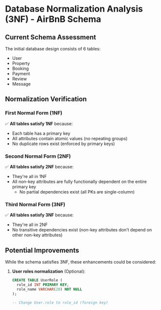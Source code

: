 # Database Normalization Analysis (3NF) - AirBnB Schema

## Current Schema Assessment

The initial database design consists of 6 tables:
- User
- Property 
- Booking
- Payment
- Review
- Message

## Normalization Verification

### First Normal Form (1NF)
✅ **All tables satisfy 1NF** because:
- Each table has a primary key
- All attributes contain atomic values (no repeating groups)
- No duplicate rows exist (enforced by primary keys)

### Second Normal Form (2NF)
✅ **All tables satisfy 2NF** because:
- They're all in 1NF
- All non-key attributes are fully functionally dependent on the entire primary key
  - No partial dependencies exist (all PKs are single-column)

### Third Normal Form (3NF)
✅ **All tables satisfy 3NF** because:
- They're all in 2NF
- No transitive dependencies exist (non-key attributes don't depend on other non-key attributes)

## Potential Improvements

While the schema satisfies 3NF, these enhancements could be considered:

1. **User roles normalization** (Optional):
   ```sql
   CREATE TABLE UserRole (
     role_id INT PRIMARY KEY,
     role_name VARCHAR(20) NOT NULL
   );
   
   -- Change User.role to role_id (foreign key)